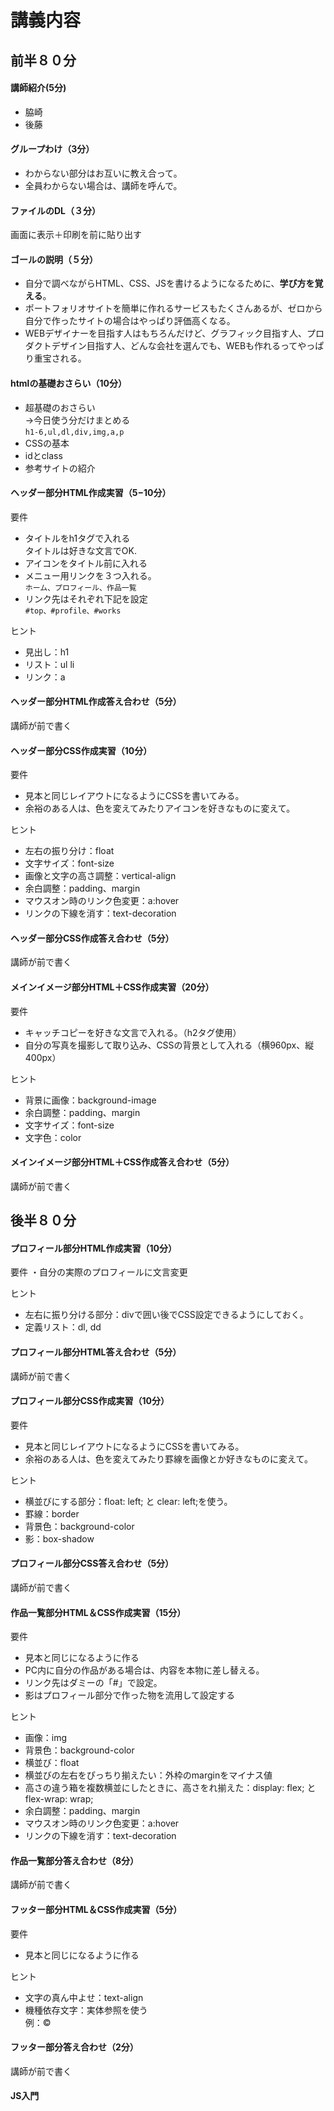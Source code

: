 # 講義内容

## 前半８０分

#### 講師紹介(5分)
* 脇崎
* 後藤

#### グループわけ（3分）
* わからない部分はお互いに教え合って。
* 全員わからない場合は、講師を呼んで。

#### ファイルのDL（３分）
画面に表示＋印刷を前に貼り出す

#### ゴールの説明（５分）
* 自分で調べながらHTML、CSS、JSを書けるようになるために、**学び方を覚える**。
* ポートフォリオサイトを簡単に作れるサービスもたくさんあるが、ゼロから自分で作ったサイトの場合はやっぱり評価高くなる。
* WEBデザイナーを目指す人はもちろんだけど、グラフィック目指す人、プロダクトデザイン目指す人、どんな会社を選んでも、WEBも作れるってやっぱり重宝される。


#### htmlの基礎おさらい（10分）
* 超基礎のおさらい  
→今日使う分だけまとめる  
`h1-6,ul,dl,div,img,a,p`
* CSSの基本
* idとclass
* 参考サイトの紹介

#### ヘッダー部分HTML作成実習（5−10分）
要件
* タイトルをh1タグで入れる  
タイトルは好きな文言でOK.
* アイコンをタイトル前に入れる
* メニュー用リンクを３つ入れる。  
`ホーム、プロフィール、作品一覧`
* リンク先はそれぞれ下記を設定  
`#top、#profile、#works`

ヒント
* 見出し：h1
* リスト：ul li
* リンク：a


#### ヘッダー部分HTML作成答え合わせ（5分）
講師が前で書く

#### ヘッダー部分CSS作成実習（10分）
要件
* 見本と同じレイアウトになるようにCSSを書いてみる。
* 余裕のある人は、色を変えてみたりアイコンを好きなものに変えて。

ヒント
* 左右の振り分け：float
* 文字サイズ：font-size
* 画像と文字の高さ調整：vertical-align
* 余白調整：padding、margin
* マウスオン時のリンク色変更：a:hover
* リンクの下線を消す：text-decoration

#### ヘッダー部分CSS作成答え合わせ（5分）
講師が前で書く


#### メインイメージ部分HTML＋CSS作成実習（20分）
要件
* キャッチコピーを好きな文言で入れる。（h2タグ使用）
* 自分の写真を撮影して取り込み、CSSの背景として入れる（横960px、縦400px）
 
ヒント
* 背景に画像：background-image
* 余白調整：padding、margin
* 文字サイズ：font-size
* 文字色：color

#### メインイメージ部分HTML＋CSS作成答え合わせ（5分）
講師が前で書く


## 後半８０分

#### プロフィール部分HTML作成実習（10分）
要件
・自分の実際のプロフィールに文言変更

ヒント
* 左右に振り分ける部分：divで囲い後でCSS設定できるようにしておく。
* 定義リスト：dl, dd

#### プロフィール部分HTML答え合わせ（5分）
講師が前で書く

#### プロフィール部分CSS作成実習（10分）
要件
* 見本と同じレイアウトになるようにCSSを書いてみる。
* 余裕のある人は、色を変えてみたり罫線を画像とか好きなものに変えて。

ヒント
* 横並びにする部分：float: left; と clear: left;を使う。
* 罫線：border
* 背景色：background-color
* 影：box-shadow

#### プロフィール部分CSS答え合わせ（5分）
講師が前で書く

#### 作品一覧部分HTML＆CSS作成実習（15分）
要件
* 見本と同じになるように作る
* PC内に自分の作品がある場合は、内容を本物に差し替える。
* リンク先はダミーの「#」で設定。
* 影はプロフィール部分で作った物を流用して設定する

ヒント
* 画像：img 
* 背景色：background-color
* 横並び：float
* 横並びの左右をぴっちり揃えたい：外枠のmarginをマイナス値
* 高さの違う箱を複数横並にしたときに、高さをれ揃えた：display: flex; と flex-wrap: wrap;
* 余白調整：padding、margin
* マウスオン時のリンク色変更：a:hover
* リンクの下線を消す：text-decoration

#### 作品一覧部分答え合わせ（8分）
講師が前で書く


#### フッター部分HTML＆CSS作成実習（5分）
要件
* 見本と同じになるように作る

ヒント
* 文字の真ん中よせ：text-align
* 機種依存文字：実体参照を使う  
例：&copy;


#### フッター部分答え合わせ（2分）
講師が前で書く


#### JS入門
